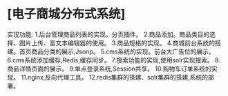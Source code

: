 
# [电子商城分布式系统]
实现功能:
1.后台管理商品列表的实现。分页插件。
2.商品添加。商品类目的选择、图片上传、富文本编辑器的使用。
3.商品规格的实现。
4.商城前台系统的搭建。首页商品分类的展示,Jsonp。
5.cms系统的实现。前台大广告位的展示。
6.cms系统添加缓存,Redis,缓存同步。
7.搜索功能的实现,使用solr实现搜索。
8.商品详情页面的展示。
9.单点登录系统,Session共享。
10.购物车订单系统的实现。
11.nginx,反向代理工具。
12.redis集群的搭建、solr集群的搭建,系统的部署。